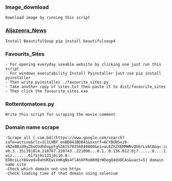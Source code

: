 ### Image_download
```
Download image by running this script
```
### [Aljazeera_News](https://www.aljazeera.com/)
```
Install BeautifulSoup pip install beautifulsoup4
```
### Favourits_Sites
```
- For opening everyday useable website by clicking one just run this script
- For windows executability Install Pyinstaller just use pip install pyinstaller
- Then write pyinstaller ./favourite_sites.py
- Take another copy of sites.txt then paste it to dist/favourite_sites
- Then click the favourite_sites.exe
```
### Rottentomatoes.py
```
Write this script for scraping the movie comment
```
### Domain name scrape
```
-Scrape all [.com.bd](https://www.google.com/search?safe=active&rlz=1C1CHBF_enBD841BD841&sxsrf=ACYBGNSxz0-sNZeBBzd9yZ6oCUdhEopptg%3A1570356840800&ei=aL6ZXZXEMMWNvQSKrLvACA&q=.com.bd&oq=.com.bd&gs_l=psy-ab.3..35i39j0l4.218767.220743..221096...0.1..0.136.812.0j7......0....1..gws-wiz.......0i71j0i131j0i10.A-EO0ciLcY8&ved=0ahUKEwiVmKqNs4flAhXFRo8KHQrWDogQ4dUDCAs&uact=5) domain name site
-Check which domain not use https 
-Check loading time of that domain using selenium
```
